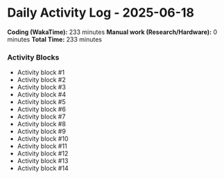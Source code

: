 # Daily Activity Log - 2025-06-18

**Coding (WakaTime):** 233 minutes
**Manual work (Research/Hardware):** 0 minutes
**Total Time:** 233 minutes

### Activity Blocks
- Activity block #1
- Activity block #2
- Activity block #3
- Activity block #4
- Activity block #5
- Activity block #6
- Activity block #7
- Activity block #8
- Activity block #9
- Activity block #10
- Activity block #11
- Activity block #12
- Activity block #13
- Activity block #14
